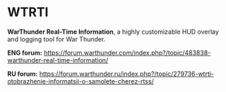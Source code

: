 # WTRTI
**WarThunder Real-Time Information**, a highly customizable HUD overlay and logging tool for War Thunder.

**ENG forum:**
https://forum.warthunder.com/index.php?/topic/483838-warthunder-real-time-information/

**RU forum:**
https://forum.warthunder.ru/index.php?/topic/279736-wtrti-otobrazhenie-informatsii-o-samolete-cherez-rtss/
